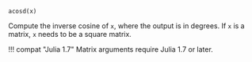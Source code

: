 ```
acosd(x)
```

Compute the inverse cosine of `x`, where the output is in degrees. If `x` is a matrix, `x` needs to be a square matrix.

!!! compat "Julia 1.7"
    Matrix arguments require Julia 1.7 or later.


